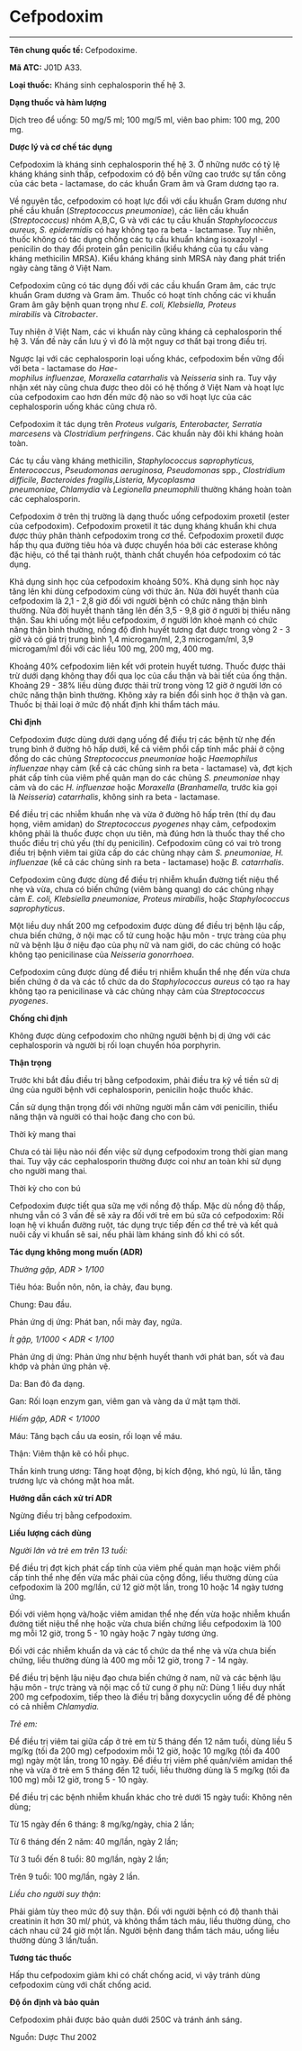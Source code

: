 # Cefpodoxim

---

**Tên chung quốc tế:** Cefpodoxime.

**Mã ATC:** J01D A33.

**Loại thuốc:** Kháng sinh cephalosporin thế hệ 3.

**Dạng thuốc và hàm lượng**

Dịch treo để uống: 50 mg/5 ml; 100 mg/5 ml, viên bao phim: 100 mg, 200 mg.

**Dược lý và cơ chế tác dụng**

Cefpodoxim là kháng sinh cephalosporin thế hệ 3. Ở những nước có tỷ lệ kháng kháng sinh thấp, cefpodoxim có độ bền vững cao trước sự tấn công của các beta - lactamase, do các khuẩn Gram âm và Gram dương tạo ra.

Về nguyên tắc, cefpodoxim có hoạt lực đối với cầu khuẩn Gram dương như phế cầu khuẩn (_Streptococcus pneumoniae_), các liên cầu khuẩn (_Streptococcus)_ nhóm A,B,C, G và với các tụ cầu khuẩn _Staphylococcus aureus, S. epidermidis_ có hay không tạo ra beta - lactamase. Tuy nhiên, thuốc không có tác dụng chống các tụ cầu khuẩn kháng isoxazolyl - penicilin do thay đổi protein gắn penicilin (kiểu kháng của tụ cầu vàng kháng methicilin MRSA). Kiểu kháng kháng sinh MRSA này đang phát triển ngày càng tăng ở Việt Nam.

Cefpodoxim cũng có tác dụng đối với các cầu khuẩn Gram âm, các trực khuẩn Gram dương và Gram âm. Thuốc có hoạt tính chống các vi khuẩn Gram âm gây bệnh quan trọng như _E. coli, Klebsiella, Proteus mirabilis_ và _Citrobacter_.

Tuy nhiên ở Việt Nam, các vi khuẩn này cũng kháng cả cephalosporin thế hệ 3. Vấn đề này cần lưu ý vì đó là một nguy cơ thất bại trong điều trị.

Ngược lại với các cephalosporin loại uống khác, cefpodoxim bền vững đối với beta - lactamase do _Hae-  
mophilus influenzae, Moraxella catarrhalis_ và _Neisseria_ sinh ra. Tuy vậy nhận xét này cũng chưa được theo dõi có hệ thống ở Việt Nam và hoạt lực của cefpodoxim cao hơn đến mức độ nào so với hoạt lực của các cephalosporin uống khác cũng chưa rõ.

Cefpodoxim ít tác dụng trên _Proteus vulgaris, Enterobacter, Serratia marcesens_ và _Clostridium perfringens_. Các khuẩn này đôi khi kháng hoàn toàn.

Các tụ cầu vàng kháng methicilin, _Staphylococcus saprophyticus, Enterococcus_, _Pseudomonas aeruginosa, Pseudomonas_ spp., _Clostridium difficile, Bacteroides fragilis_,_Listeria, Mycoplasma pneumoniae_, _Chlamydia_ và _Legionella pneumophili_ thường kháng hoàn toàn các cephalosporin.

Cefpodoxim ở trên thị trường là dạng thuốc uống cefpodoxim proxetil (ester của cefpodoxim). Cefpodoxim proxetil ít tác dụng kháng khuẩn khi chưa được thủy phân thành cefpodoxim trong cơ thể. Cefpodoxim proxetil được hấp thụ qua đường tiêu hóa và được chuyển hóa bởi các esterase không đặc hiệu, có thể tại thành ruột, thành chất chuyển hóa cefpodoxim có tác dụng.

Khả dụng sinh học của cefpodoxim khoảng 50%. Khả dụng sinh học này tăng lên khi dùng cefpodoxim cùng với thức ăn. Nửa đời huyết thanh của cefpodoxim là 2,1 - 2,8 giờ đối với người bệnh có chức năng thận bình thường. Nửa đời huyết thanh tăng lên đến 3,5 - 9,8 giờ ở người bị thiểu năng thận. Sau khi uống một liều cefpodoxim, ở người lớn khoẻ mạnh có chức năng thận bình thường, nồng độ đỉnh huyết tương đạt được trong vòng 2 - 3 giờ và có giá trị trung bình 1,4 microgam/ml, 2,3 microgam/ml, 3,9 microgam/ml đối với các liều 100 mg, 200 mg, 400 mg.

Khoảng 40% cefpodoxim liên kết với protein huyết tương. Thuốc được thải trừ dưới dạng không thay đổi qua lọc của cầu thận và bài tiết của ống thận. Khoảng 29 - 38% liều dùng được thải trừ trong vòng 12 giờ ở người lớn có chức năng thận bình thường. Không xảy ra biến đổi sinh học ở thận và gan. Thuốc bị thải loại ở mức độ nhất định khi thẩm tách máu.

**Chỉ định**

Cefpodoxim được dùng dưới dạng uống để điều trị các bệnh từ nhẹ đến trung bình ở đường hô hấp dưới, kể cả viêm phổi cấp tính mắc phải ở cộng đồng do các chủng _Streptococcus pneumoniae_ hoặc _Haemophilus influenzae_ nhạy cảm (kể cả các chủng sinh ra beta - lactamase) và, đợt kịch phát cấp tính của viêm phế quản mạn do các chủng _S. pneumoniae_ nhạy cảm và do các _H. influenzae_ hoặc _Moraxella_ (_Branhamella,_ trước kia gọi là _Neisseria_) _catarrhalis_, không sinh ra beta - lactamase.

Ðể điều trị các nhiễm khuẩn nhẹ và vừa ở đường hô hấp trên (thí dụ đau họng, viêm amidan) do _Streptococcus pyogenes_ nhạy cảm, cefpodoxim không phải là thuốc được chọn ưu tiên, mà đúng hơn là thuốc thay thế cho thuốc điều trị chủ yếu (thí dụ penicilin). Cefpodoxim cũng có vai trò trong điều trị bệnh viêm tai giữa cấp do các chủng nhạy cảm _S. pneumoniae, H. influenzae_ (kể cả các chủng sinh ra beta - lactamase) hoặc _B. catarrhalis_.

Cefpodoxim cũng được dùng để điều trị nhiễm khuẩn đường tiết niệu thể nhẹ và vừa, chưa có biến chứng (viêm bàng quang) do các chủng nhạy cảm _E. coli, Klebsiella_ _pneumoniae, Proteus mirabilis_, hoặc _Staphylococcus saprophyticus_.

Một liều duy nhất 200 mg cefpodoxim được dùng để điều trị bệnh lậu cấp, chưa biến chứng, ở nội mạc cổ tử cung hoặc hậu môn - trực tràng của phụ nữ và bệnh lậu ở niệu đạo của phụ nữ và nam giới, do các chủng có hoặc không tạo penicilinase của _Neisseria gonorrhoea_.

Cefpodoxim cũng được dùng để điều trị nhiễm khuẩn thể nhẹ đến vừa chưa biến chứng ở da và các tổ chức da do _Staphylococcus aureus_ có tạo ra hay không tạo ra penicilinase và các chủng nhạy cảm của _Streptococcus pyogenes_.

**Chống chỉ định**

Không được dùng cefpodoxim cho những người bệnh bị dị ứng với các cephalosporin và người bị rối loạn chuyển hóa porphyrin.

**Thận trọng**

Trước khi bắt đầu điều trị bằng cefpodoxim, phải điều tra kỹ về tiền sử dị ứng của người bệnh với cephalosporin, penicilin hoặc thuốc khác.

Cần sử dụng thận trọng đối với những người mẫn cảm với penicilin, thiểu năng thận và người có thai hoặc đang cho con bú.

Thời kỳ mang thai

Chưa có tài liệu nào nói đến việc sử dụng cefpodoxim trong thời gian mang thai. Tuy vậy các cephalosporin thường được coi như an toàn khi sử dụng cho người mang thai.

Thời kỳ cho con bú

Cefpodoxim được tiết qua sữa mẹ với nồng độ thấp. Mặc dù nồng độ thấp, nhưng vẫn có 3 vấn đề sẽ xảy ra đối với trẻ em bú sữa có cefpodoxim: Rối loạn hệ vi khuẩn đường ruột, tác dụng trực tiếp đến cơ thể trẻ và kết quả nuôi cấy vi khuẩn sẽ sai, nếu phải làm kháng sinh đồ khi có sốt.

**Tác dụng không mong muốn (ADR)**

_Thường gặp, ADR > 1/100_

Tiêu hóa: Buồn nôn, nôn, ỉa chảy, đau bụng.

Chung: Ðau đầu.

Phản ứng dị ứng: Phát ban, nổi mày đay, ngứa.

_Ít gặp, 1/1000 < ADR < 1/100_

Phản ứng dị ứng: Phản ứng như bệnh huyết thanh với phát ban, sốt và đau khớp và phản ứng phản vệ.

Da: Ban đỏ đa dạng.

Gan: Rối loạn enzym gan, viêm gan và vàng da ứ mật tạm thời.

_Hiếm gặp, ADR < 1/1000_

Máu: Tăng bạch cầu ưa eosin, rối loạn về máu.

Thận: Viêm thận kẽ có hồi phục.

Thần kinh trung ương: Tăng hoạt động, bị kích động, khó ngủ, lú lẫn, tăng trương lực và chóng mặt hoa mắt.

**Hướng dẫn cách xử trí ADR**

Ngừng điều trị bằng cefpodoxim.

**Liều lượng cách dùng**

_Người lớn và trẻ em trên 13 tuổi:_

Ðể điều trị đợt kịch phát cấp tính của viêm phế quản mạn hoặc viêm phổi cấp tính thể nhẹ đến vừa mắc phải của cộng đồng, liều thường dùng của cefpodoxim là 200 mg/lần, cứ 12 giờ một lần, trong 10 hoặc 14 ngày tương ứng.

Ðối với viêm họng và/hoặc viêm amidan thể nhẹ đến vừa hoặc nhiễm khuẩn đường tiết niệu thể nhẹ hoặc vừa chưa biến chứng liều cefpodoxim là 100 mg mỗi 12 giờ, trong 5 - 10 ngày hoặc 7 ngày tương ứng.

Ðối với các nhiễm khuẩn da và các tổ chức da thể nhẹ và vừa chưa biến chứng, liều thường dùng là 400 mg mỗi 12 giờ, trong 7 - 14 ngày.

Ðể điều trị bệnh lậu niệu đạo chưa biến chứng ở nam, nữ và các bệnh lậu hậu môn - trực tràng và nội mạc cổ tử cung ở phụ nữ: Dùng 1 liều duy nhất 200 mg cefpodoxim, tiếp theo là điều trị bằng doxycyclin uống để đề phòng có cả nhiễm _Chlamydia._

_Trẻ em:_

Ðể điều trị viêm tai giữa cấp ở trẻ em từ 5 tháng đến 12 năm tuổi, dùng liều 5 mg/kg (tối đa 200 mg) cefpodoxim mỗi 12 giờ, hoặc 10 mg/kg (tối đa 400 mg) ngày một lần, trong 10 ngày. Ðể điều trị viêm phế quản/viêm amidan thể nhẹ và vừa ở trẻ em 5 tháng đến 12 tuổi, liều thường dùng là 5 mg/kg (tối đa 100 mg) mỗi 12 giờ, trong 5 - 10 ngày.

Ðể điều trị các bệnh nhiễm khuẩn khác cho trẻ dưới 15 ngày tuổi: Không nên dùng;

Từ 15 ngày đến 6 tháng: 8 mg/kg/ngày, chia 2 lần;

Từ 6 tháng đến 2 năm: 40 mg/lần, ngày 2 lần;

Từ 3 tuổi đến 8 tuổi: 80 mg/lần, ngày 2 lần;

Trên 9 tuổi: 100 mg/lần, ngày 2 lần.

_Liều cho người suy thận_:

Phải giảm tùy theo mức độ suy thận. Ðối với người bệnh có độ thanh thải creatinin ít hơn 30 ml/ phút, và không thẩm tách máu, liều thường dùng, cho cách nhau cứ 24 giờ một lần. Người bệnh đang thẩm tách máu, uống liều thường dùng 3 lần/tuần.

**Tương tác thuốc**

Hấp thu cefpodoxim giảm khi có chất chống acid, vì vậy tránh dùng cefpodoxim cùng với chất chống acid.

**Ðộ ổn định và bảo quản**

Cefpodoxim phải được bảo quản dưới 250C và tránh ánh sáng.

Nguồn: Dược Thư 2002